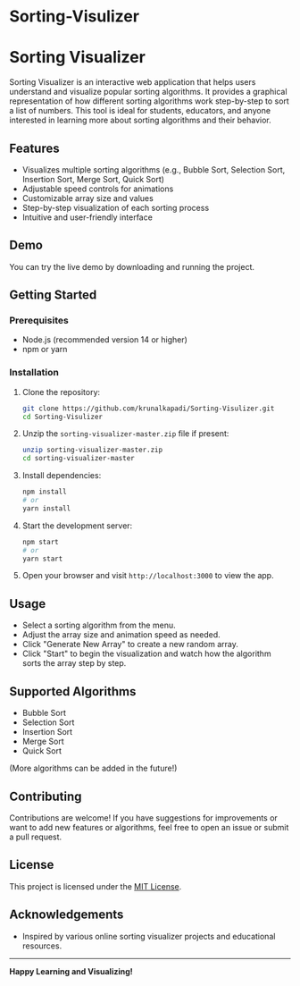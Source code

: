 # Sorting-Visulizer
# Sorting Visualizer

Sorting Visualizer is an interactive web application that helps users understand and visualize popular sorting algorithms. It provides a graphical representation of how different sorting algorithms work step-by-step to sort a list of numbers. This tool is ideal for students, educators, and anyone interested in learning more about sorting algorithms and their behavior.

## Features

- Visualizes multiple sorting algorithms (e.g., Bubble Sort, Selection Sort, Insertion Sort, Merge Sort, Quick Sort)
- Adjustable speed controls for animations
- Customizable array size and values
- Step-by-step visualization of each sorting process
- Intuitive and user-friendly interface

## Demo

You can try the live demo by downloading and running the project.

## Getting Started

### Prerequisites

- Node.js (recommended version 14 or higher)
- npm or yarn

### Installation

1. Clone the repository:
   ```bash
   git clone https://github.com/krunalkapadi/Sorting-Visulizer.git
   cd Sorting-Visulizer
   ```
2. Unzip the `sorting-visualizer-master.zip` file if present:
   ```bash
   unzip sorting-visualizer-master.zip
   cd sorting-visualizer-master
   ```
3. Install dependencies:
   ```bash
   npm install
   # or
   yarn install
   ```
4. Start the development server:
   ```bash
   npm start
   # or
   yarn start
   ```
5. Open your browser and visit `http://localhost:3000` to view the app.

## Usage

- Select a sorting algorithm from the menu.
- Adjust the array size and animation speed as needed.
- Click "Generate New Array" to create a new random array.
- Click "Start" to begin the visualization and watch how the algorithm sorts the array step by step.

## Supported Algorithms

- Bubble Sort
- Selection Sort
- Insertion Sort
- Merge Sort
- Quick Sort

(More algorithms can be added in the future!)

## Contributing

Contributions are welcome! If you have suggestions for improvements or want to add new features or algorithms, feel free to open an issue or submit a pull request.

## License

This project is licensed under the [MIT License](LICENSE).

## Acknowledgements

- Inspired by various online sorting visualizer projects and educational resources.

---

**Happy Learning and Visualizing!**
